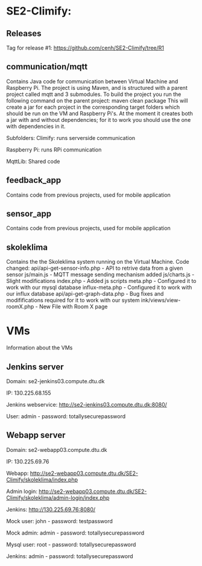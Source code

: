 # SE2-Climify:

## Releases
Tag for release #1: https://github.com/cenh/SE2-Climify/tree/R1

## communication/mqtt
Contains Java code for communication between Virtual Machine and Raspberry Pi.
The project is using Maven, and is structured with a parent project called mqtt and 3 submodules.
To build the project you run the following command on the parent project:
maven clean package 
This will create a jar for each project in the corresponding target folders which should be run on the VM and Raspberry Pi's.
At the moment it creates both a jar with and without dependencies; for it to work you should use the one with dependencies in it.


Subfolders:
Climify: runs serverside communication

Raspberry Pi: 
runs RPi communication


MqttLib: Shared code


## feedback_app
Contains code from previous projects, used for mobile application

## sensor_app
Contains code from previous projects, used for mobile application

## skoleklima
Contains the the Skoleklima system running on the Virtual Machine.
Code changed: 
api/api-get-sensor-info.php - API to retrive data from a given sensor
js/main.js - MQTT message sending mechanism added
js/charts.js - Slight modifications
index.php - Added js scripts
meta.php - Configured it to work with our mysql database
influx-meta.php - Configured it to work with our influx database 
api/api-get-graph-data.php - Bug fixes and modififications required for it to work with our system
ink/views/view-roomX.php - New File with Room X page





# VMs

Information about the VMs

## Jenkins server
Domain: se2-jenkins03.compute.dtu.dk

IP: 130.225.68.155

Jenkins webservice: http://se2-jenkins03.compute.dtu.dk:8080/

User: admin - password: totallysecurepassword

## Webapp server 
Domain: se2-webapp03.compute.dtu.dk

IP: 130.225.69.76

Webapp: http://se2-webapp03.compute.dtu.dk/SE2-Climify/skoleklima/index.php

Admin login: http://se2-webapp03.compute.dtu.dk/SE2-Climify/skoleklima/admin-login/index.php

Jenkins: http://130.225.69.76:8080/

Mock user: john - password: testpassword

Mock admin: admin - password: totallysecurepassword

Mysql user: root - password: totallysecurepassword

Jenkins: admin - password: totallysecurepassword
